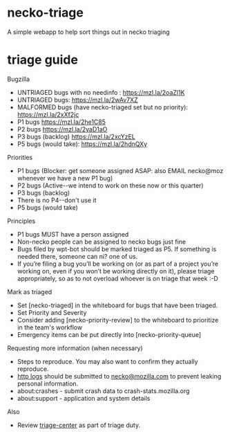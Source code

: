 # necko-triage
A simple webapp to help sort things out in necko triaging

# triage guide

Bugzilla
  - UNTRIAGED bugs with no needinfo :  https://mzl.la/2oaZl1K
  - UNTRIAGED bugs: https://mzl.la/2wAv7XZ
  - MALFORMED bugs (have necko-triaged set but no priority): https://mzl.la/2xXf2jc
  - P1 bugs  https://mzl.la/2he1C85
  - P2 bugs  https://mzl.la/2yaD1aO
  - P3 bugs  (backlog) https://mzl.la/2xcYzEL
  - P5 bugs (would take): https://mzl.la/2hdnQXy

Priorities
- P1 bugs (Blocker: get someone assigned ASAP: also EMAIL necko@moz whenever we have a new P1 bug)
- P2 bugs (Active--we intend to work on these now or this quarter)
- P3 bugs (backlog)
- There is no P4--don't use it
- P5 bugs (would take)

Principles
- P1 bugs MUST have a person assigned
- Non-necko people can be assigned to necko bugs just fine
- Bugs filed by wpt-bot should be marked triaged as P5. If something is needed there, someone can ni? one of us.
- If you’re filing a bug you’ll be working on (or as part of a project you’re working on, even if you won’t be working directly on it), please triage appropriately, so as to not overload whoever is on triage that week :-D

Mark as triaged
- Set [necko-triaged] in the whiteboard for bugs that have been triaged.
- Set Priority and Severity
- Consider adding [necko-priority-review] to the whiteboard to prioritize in the team's workflow
- Emergency items can be put directly into [necko-priority-queue]

Requesting more information (when necessary)
- Steps to reproduce. You may also want to confirm they actually reproduce.
- [http logs](https://firefox-source-docs.mozilla.org/networking/http/logging.html) should be submitted to necko@mozilla.com to prevent leaking personal information.
- about:crashes - submit crash data to crash-stats.mozilla.org
- about:support - application and system details

Also
- Review [triage-center](https://mozilla.github.io/triage-center/?component=Core%3ADOM%3A+Networking&component=Core%3ANetworking&component=Core%3ANetworking%3A+Cache&component=Core%3ANetworking%3A+Cookies&component=Core%3ANetworking%3A+DNS&component=Core%3ANetworking%3A+FTP&component=Core%3ANetworking%3A+File&component=Core%3ANetworking%3A+HTTP&component=Core%3ANetworking%3A+JAR&component=Core%3ANetworking%3A+WebSockets) as part of triage duty.


